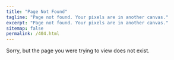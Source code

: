 ```yaml
---
title: "Page Not Found"
tagline: "Page not found. Your pixels are in another canvas."
excerpt: "Page not found. Your pixels are in another canvas."
sitemap: false
permalink: /404.html
---
```


Sorry, but the page you were trying to view does not exist.
